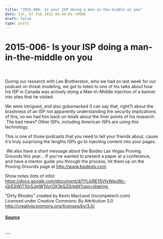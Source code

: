```yaml
---
title: "2015-006- Is your ISP doing a man-in-the-middle on you"
date: Sat, 07 Feb 2015 04:40:01 +0000
draft: false
type: posts
---
```

# 2015-006- Is your ISP doing a man-in-the-middle on you

<br/>

<br/>
During our research with Lee Brotherston, who we had on last week for our podcast on threat modeling, we got to listen to one of his talks about how his ISP in Canada was actively doing a Man-in-Middle injection of a banner into sites that he visited.  

We were intrigued, and also gobsmacked (I can say that, right?) about the brashness of an ISP not apparently understanding the security implications of this, so we had him back on totalk about the finer points of his research.  The bad news? Other ISPs, including American ISPs are using this technology.

This is one of those podcasts that you need to tell your friends about, cause it's truly surprising the lengths ISPs go to injecting content into your pages.

 We also have a short message about the Bsides Las Vegas Proving Grounds this year... If you've wanted to present a paper at a conference, and have a mentor guide you through the process, hit them up on the Proving Grounds page at http://www.bsideslv.com

Show notes (lots of info): https://docs.google.com/document/d/1YLkiRE1SVIyWquWc-iQrESWlT10rSJmW1VcrOX3kQZ0/edit?usp=sharing 

"Dirty Rhodes" created by Kevin MacLeod (incompetech.com)   
Licensed under Creative Commons: By Attribution 3.0  
http://creativecommons.org/licenses/by/3.0/

#### [Source](https://traffic.libsyn.com/secure/brakeingsecurity/2015-006_ISP_MiTM-Lee-Brotherston.mp3)

<br/>
---
